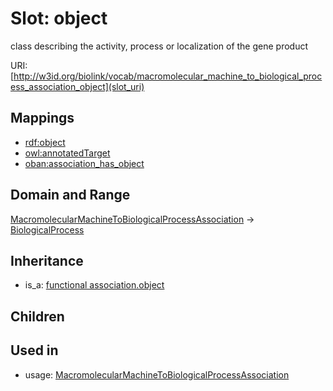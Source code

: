 # Slot: object


class describing the activity, process or localization of the gene product

URI: [http://w3id.org/biolink/vocab/macromolecular_machine_to_biological_process_association_object](slot_uri)
## Mappings

 * [rdf:object](http://purl.obolibrary.org/obo/rdf_object)
 * [owl:annotatedTarget](http://purl.obolibrary.org/obo/owl_annotatedTarget)
 * [oban:association_has_object](http://purl.obolibrary.org/obo/oban_association_has_object)
## Domain and Range

[MacromolecularMachineToBiologicalProcessAssociation](MacromolecularMachineToBiologicalProcessAssociation.md) -> [BiologicalProcess](BiologicalProcess.md)
## Inheritance

 *  is_a: [functional association.object](functional_association_object.md)
## Children

## Used in

 *  usage: [MacromolecularMachineToBiologicalProcessAssociation](MacromolecularMachineToBiologicalProcessAssociation.md)
